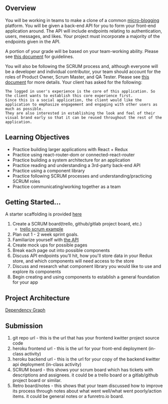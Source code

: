 ## Overview

You will be working in teams to make a clone of a common [micro-blogging](https://en.wikipedia.org/wiki/Microblogging) platform. 
You will be given a back-end API for you to form your front-end application around. The API will include endpoints relating to authentication, users, 
messages, and likes. Your project must incorporate a majority of the endpoints given in the API.

A portion of your grade will be based on your team-working ability. Please see [this document](https://gitlab.com/kenzie-academy/se_public_files/team-guidelines/-/tree/master)
for guidelines.

You will also be following the SCRUM process and, although everyone will be a developer and individual contributor, your team should account for the roles of Product Owner, 
Scrum Master, and QA Tester. Please see [this document](https://gitlab.com/kenzie-academy/se_public_files/scrum-guidelines/-/blob/master/README.md) for more details. Your client has
asked for the following:

```
The logged in user's experience is the core of this application. So the client wants to establish this core experience first. 
Since this is a social application, the client would like the application to emphasize engagement and engaging with other users as much as possible.
They are also interested in establishing the look and feel of their visual brand early so that it can be reused throughout the rest of the application.
```



## Learning Objectives

- Practice building larger applications with React + Redux
- Practice using react-router-dom or connected-react-router
- Practice building a system architecture for an application
- Practice reading and understanding a 3rd-party back-end API
- Practice using a component library
- Practice following SCRUM processes and understanding/practicing SCRUM roles
- Practice communicating/working together as a team

## Getting Started...

A starter scaffolding is provided [here](https://gitlab.com/kenzie-academy/se/fe/final-projects/assessment---kwitter-frontend)

1. Create a SCRUM board(trello, github/gitlab project board, etc.) 
    - [trello scrum example](https://trello.com/b/0xzkRjTH/scrum-project-management-board)
2. Plan out 1 - 2 week sprint goals.
3. Familiarize yourself with [the API](https://kwitter-api.herokuapp.com/docs/)
4. Create mock ups for possible pages
5. Break each page out into possible components
6. Discuss API endpoints you'll hit, how you'll store data in your Redux store, and which components will need access to the store
7. Discuss and research what component library you would like to use and explore its components
8. Begin creating and using components to establish a general foundation for your app

## Project Architecture

[Dependency Graph](https://kenzie-academy.gitlab.io/se/fe/final-projects/assessment---kwitter-frontend/dependencygraph.html)

## Submission

1. git repo url - this is the url that has your frontend kwitter project source code
2. heroku frontend url - this is the url for your front-end deployment (in-class activity)
3. heroku backend url - this is the url for your copy of the backend kwitter api deployment (in-class activity)
4. SCRUM board - this shows your scrum board which has tickets with descriptions and assignees. it could be a trello board or a gitlab/github project board or similar.
5. Retro board/notes - this shows that your team discussed how to improve its process through notes about what went well/what went poorly/action items. 
it could be general notes or a funretro.io board.
